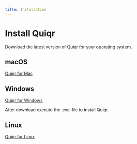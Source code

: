 ```yaml
---
title: Installation
---
```


# Install Quiqr

Download the latest version of Quiqr for your operating system.


## macOS

[Quiqr for Mac](https://poppygo-app-releases.s3.eu-west-1.amazonaws.com/poppygo_mac.dmg)

## Windows

[Quiqr for Windows](https://poppygo-app-releases.s3.eu-west-1.amazonaws.com/poppygo_win.exe)

After download execute the .exe-file to install Quiqr.

## Linux

[Quiqr for Linux](https://poppygo-app-releases.s3.eu-west-1.amazonaws.com/poppygo_linux_x86_64.AppImage)
